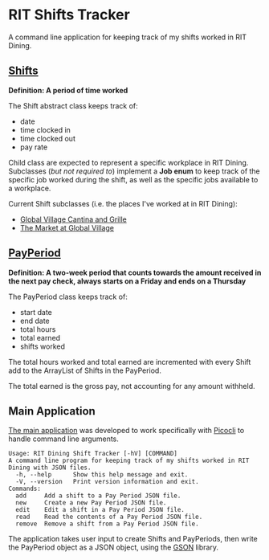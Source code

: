 # RIT Shifts Tracker

A command line application for keeping track of my shifts worked in RIT Dining.

## [Shifts](./src/main/java/tracker/shifts/Shift.java)

**Definition: A period of time worked**

The Shift abstract class keeps track of:

- date
- time clocked in
- time clocked out
- pay rate

Child class are expected to represent a specific workplace in RIT Dining. Subclasses (*but not required to*) implement
a **Job enum** to keep track of the specific job worked during the shift, as well as the specific jobs available to a
workplace.

Current Shift subclasses (i.e. the places I've worked at in RIT Dining):

- [Global Village Cantina and Grille](./src/main/java/tracker/shifts/CGShift.java)
- [The Market at Global Village](./src/main/java/tracker/shifts/MarketShift.java)

## [PayPeriod](./src/main/java/tracker/shifts/PayPeriod.java)

**Definition: A two-week period that counts towards the amount received in the next pay check, always starts on a Friday
and ends on a Thursday**

The PayPeriod class keeps track of:

- start date
- end date
- total hours
- total earned
- shifts worked

The total hours worked and total earned are incremented with every Shift add to the ArrayList of Shifts in the
PayPeriod.

The total earned is the gross pay, not accounting for any amount withheld.

## Main Application

[The main application](./src/main/java/tracker/application/App.java) was developed to work specifically
with [Picocli](https://picocli.info/) to handle command line arguments.

```
Usage: RIT Dining Shift Tracker [-hV] [COMMAND]
A command line program for keeping track of my shifts worked in RIT Dining with JSON files.
  -h, --help      Show this help message and exit.
  -V, --version   Print version information and exit.
Commands:
  add     Add a shift to a Pay Period JSON file.
  new     Create a new Pay Period JSON file.
  edit    Edit a shift in a Pay Period JSON file.
  read    Read the contents of a Pay Period JSON file.
  remove  Remove a shift from a Pay Period JSON file.
```

The application takes user input to create Shifts and PayPeriods, then write the PayPeriod object as a JSON object,
using the [GSON](https://github.com/google/gson) library.
